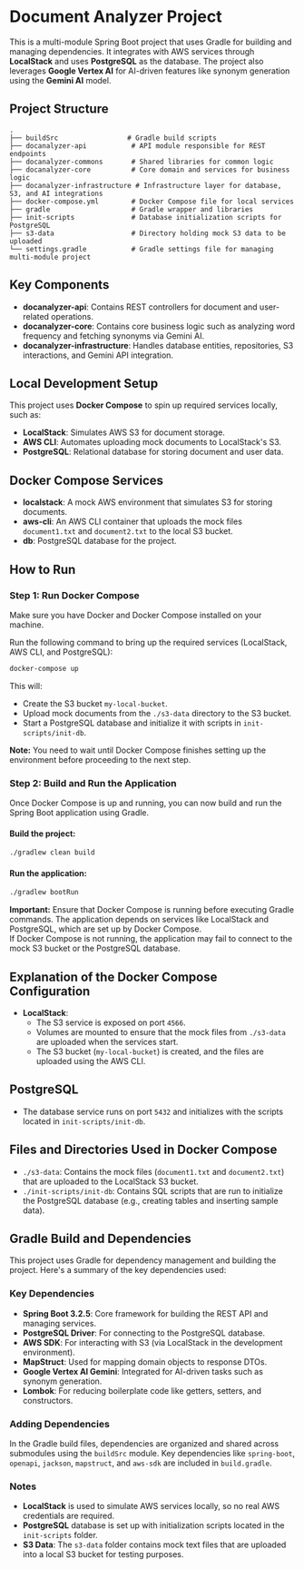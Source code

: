 # Document Analyzer Project

This is a multi-module Spring Boot project that uses Gradle for building and managing dependencies. It integrates with AWS services through **LocalStack** and uses **PostgreSQL** as the database. The project also leverages **Google Vertex AI** for AI-driven features like synonym generation using the **Gemini AI** model.

## Project Structure

```plaintext
.
├── buildSrc                 # Gradle build scripts
├── docanalyzer-api           # API module responsible for REST endpoints
├── docanalyzer-commons       # Shared libraries for common logic
├── docanalyzer-core          # Core domain and services for business logic
├── docanalyzer-infrastructure # Infrastructure layer for database, S3, and AI integrations
├── docker-compose.yml        # Docker Compose file for local services
├── gradle                    # Gradle wrapper and libraries
├── init-scripts              # Database initialization scripts for PostgreSQL
├── s3-data                   # Directory holding mock S3 data to be uploaded
└── settings.gradle           # Gradle settings file for managing multi-module project
```

## Key Components

- **docanalyzer-api**: Contains REST controllers for document and user-related operations.
- **docanalyzer-core**: Contains core business logic such as analyzing word frequency and fetching synonyms via Gemini AI.
- **docanalyzer-infrastructure**: Handles database entities, repositories, S3 interactions, and Gemini API integration.

## Local Development Setup

This project uses **Docker Compose** to spin up required services locally, such as:

- **LocalStack**: Simulates AWS S3 for document storage.
- **AWS CLI**: Automates uploading mock documents to LocalStack's S3.
- **PostgreSQL**: Relational database for storing document and user data.

## Docker Compose Services

- **localstack**: A mock AWS environment that simulates S3 for storing documents.
- **aws-cli**: An AWS CLI container that uploads the mock files `document1.txt` and `document2.txt` to the local S3 bucket.
- **db**: PostgreSQL database for the project.

## How to Run

### Step 1: Run Docker Compose
Make sure you have Docker and Docker Compose installed on your machine.

Run the following command to bring up the required services (LocalStack, AWS CLI, and PostgreSQL):

```bash
docker-compose up
```
This will:

- Create the S3 bucket `my-local-bucket`.
- Upload mock documents from the `./s3-data` directory to the S3 bucket.
- Start a PostgreSQL database and initialize it with scripts in `init-scripts/init-db`.

**Note:** You need to wait until Docker Compose finishes setting up the environment before proceeding to the next step.

### Step 2: Build and Run the Application
Once Docker Compose is up and running, you can now build and run the Spring Boot application using Gradle.

#### Build the project:
```bash
./gradlew clean build
```
#### Run the application:
```bash
./gradlew bootRun
```

**Important:** Ensure that Docker Compose is running before executing Gradle commands. The application depends on services like LocalStack and PostgreSQL, which are set up by Docker Compose.  
If Docker Compose is not running, the application may fail to connect to the mock S3 bucket or the PostgreSQL database.

## Explanation of the Docker Compose Configuration

- **LocalStack**:
    - The S3 service is exposed on port `4566`.
    - Volumes are mounted to ensure that the mock files from `./s3-data` are uploaded when the services start.
    - The S3 bucket (`my-local-bucket`) is created, and the files are uploaded using the AWS CLI.

## PostgreSQL

- The database service runs on port `5432` and initializes with the scripts located in `init-scripts/init-db`.

## Files and Directories Used in Docker Compose

- `./s3-data`: Contains the mock files (`document1.txt` and `document2.txt`) that are uploaded to the LocalStack S3 bucket.
- `./init-scripts/init-db`: Contains SQL scripts that are run to initialize the PostgreSQL database (e.g., creating tables and inserting sample data).

## Gradle Build and Dependencies

This project uses Gradle for dependency management and building the project. Here's a summary of the key dependencies used:

### Key Dependencies

- **Spring Boot 3.2.5**: Core framework for building the REST API and managing services.
- **PostgreSQL Driver**: For connecting to the PostgreSQL database.
- **AWS SDK**: For interacting with S3 (via LocalStack in the development environment).
- **MapStruct**: Used for mapping domain objects to response DTOs.
- **Google Vertex AI Gemini**: Integrated for AI-driven tasks such as synonym generation.
- **Lombok**: For reducing boilerplate code like getters, setters, and constructors.

### Adding Dependencies

In the Gradle build files, dependencies are organized and shared across submodules using the `buildSrc` module. Key dependencies like `spring-boot`, `openapi`, `jackson`, `mapstruct`, and `aws-sdk` are included in `build.gradle`.

### Notes

- **LocalStack** is used to simulate AWS services locally, so no real AWS credentials are required.
- **PostgreSQL** database is set up with initialization scripts located in the `init-scripts` folder.
- **S3 Data**: The `s3-data` folder contains mock text files that are uploaded into a local S3 bucket for testing purposes.
